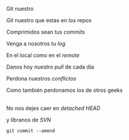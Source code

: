 Git nuestro 

*Git* nuestro que estas en los repos

Comprimidos sean tus *commits* 

Venga a nosotros tu *log* 

En el local como en el *remote* 

Danos hoy nuestro *pull* de cada día 

Perdona nuestros *conflictos* 

Como también perdonamos los de otros geeks<br /> 

No nos dejes caer en *detached HEAD* 

y líbranos de *SVN* 

`git commit --amend`
